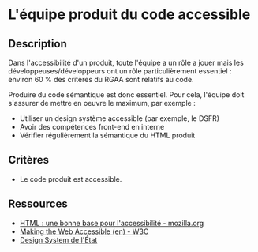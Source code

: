 # L'équipe produit du code accessible

## Description

Dans l'accessibilité d'un produit, toute l'équipe a un rôle a jouer
mais les développeuses/développeurs ont un rôle particulièrement
essentiel : environ 60 % des critères du RGAA sont relatifs au code.

Produire du code sémantique est donc essentiel. Pour cela, l'équipe
doit s'assurer de mettre en oeuvre le maximum, par exemple :

- Utiliser un design système accessible (par exemple, le DSFR)
- Avoir des compétences front-end en interne
- Vérifier régulièrement la sémantique du HTML produit

## Critères

- Le code produit est accessible.

## Ressources

- [HTML : une bonne base pour l'accessibilité - mozilla.org](https://developer.mozilla.org/fr/docs/Learn_web_development/Core/Accessibility/HTML)
- [Making the Web Accessible (en) - W3C](https://www.w3.org/WAI/)
- [Design System de l'État](https://www.systeme-de-design.gouv.fr/)
